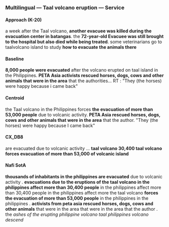 ### Multilingual — Taal volcano eruption — Service



#### Approach (K-20)

a week after the Taal volcano, **another evacuee was killed during the evacuation center in batangas**. the **72-year-old Evacuee was still brought to the hospital but also died while being treated**. some veterinarians go to taalvolcano island to study **how to evacuate the animals there**



#### Baseline

**8,000 people were evacuated** after the volcano erupted on taal island in the Philippines. **PETA Asia activists rescued horses, dogs, cows and other animals that were in the area** that the authorities... RT : "They (the horses) were happy because i came back"



#### Centroid

the Taal volcano in the Philippines forces **the evacuation of more than 53,000 people** due to volcanic activity. **PETA Asia rescued horses, dogs, cows and other animals that were in the area** that the author. "They (the horses) were happy because I came back"



#### CX\_DB8

are evacuated due to volcanic activity ... **taal volcano 30,400 taal volcano forces evacuation of more than 53,000 of volcanic island**



#### Nafi SotA

**thousands of inhabitants in the philippines are evacuated** due to volcanic activity .
**evacuations due to the eruptions of the taal volcano in the philippines affect more than 30,400 people** in the philippines affect more than 30,400 people in the philippines affect more
the taal volcano **forces the evacuation of more than 53,000 people** in the philippines in the philippines .
**activists from peta asia rescued horses, dogs, cows and other animals** that were in the area that were in the area that the author .
the *ashes of the erupting philippine volcano taal philippines volcano descend*

